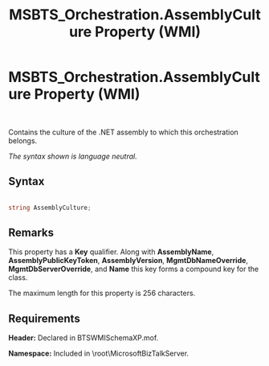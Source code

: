﻿---
title: MSBTS_Orchestration.AssemblyCulture Property (WMI)
TOCTitle: MSBTS_Orchestration.AssemblyCulture Property (WMI)
ms:assetid: cbfd855d-fd2d-497b-870e-38693d8d232e
ms:mtpsurl: https://msdn.microsoft.com/library/Aa548028(v=BTS.80)
ms:contentKeyID: 51531241
ms.date: 08/30/2017
mtps_version: v=BTS.80
---

# MSBTS\_Orchestration.AssemblyCulture Property (WMI)

 

Contains the culture of the .NET assembly to which this orchestration belongs.

*The syntax shown is language neutral.*

## Syntax

```C#
  
string AssemblyCulture;  
```

## Remarks

This property has a **Key** qualifier. Along with **AssemblyName**, **AssemblyPublicKeyToken**, **AssemblyVersion**, **MgmtDbNameOverride**, **MgmtDbServerOverride**, and **Name** this key forms a compound key for the class.

The maximum length for this property is 256 characters.

## Requirements

**Header:** Declared in BTSWMISchemaXP.mof.

**Namespace:** Included in \\root\\MicrosoftBizTalkServer.

